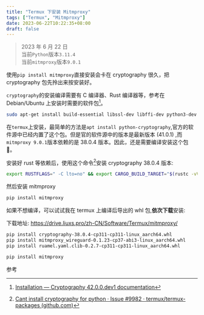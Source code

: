```yaml
---
title: "Termux 下安装 Mitmproxy"
tags: ["Termux", "Mitmproxy"]
date: 2023-06-22T10:22:35+08:00
draft: false
---
```


> 2023 年 6 月 22 日  
> 当前`Python`版本`3.11.4`  
> 当前`mitmproxy`版本`9.0.1`

使用`pip install mitmproxy`直接安装会卡在 cryptography 很久，把 cryptography 包先拎出来按安装好。

`cryptography`的安装编译需要有 C 编译器、Rust 编译器等，参考在 Debian/Ubuntu 上安装时需要的软件包[^1]。

```bash
sudo apt-get install build-essential libssl-dev libffi-dev python3-dev cargo pkg-config
```

在`termux`上安装，最简单的方法是`apt install python-cryptography`,官方的软件源中已经内置了这个包。但是官的软件源中的版本是最新版本 (41.0.1) ,而`mitmproxy 9.0.1`版本依赖的是 38.0.4 版本。因此，还是需要编译安装这个包 🤣。

安装好 rust 等依赖后，使用这个命令[^2]安装 cryptography 38.0.4 版本:

```bash
export RUSTFLAGS=" -C lto=no" && export CARGO_BUILD_TARGET="$(rustc -vV | sed -n 's|host: ||p')" && pip install cryptography==38.0.4
```

然后安装 mitmproxy

```bash
pip install mitmproxy
```

如果不想编译，可以试试我在 termux 上编译后导出的 whl 包,**依次下载**安装:

下载地址: <https://drive.liuxs.pro/zh-CN/Software/Termux/mitmproxy/>

```bash
pip install cryptography-38.0.4-cp311-cp311-linux_aarch64.whl
pip install mitmproxy_wireguard-0.1.23-cp37-abi3-linux_aarch64.whl
pip install ruamel.yaml.clib-0.2.7-cp311-cp311-linux_aarch64.whl

pip install mitmproxy
```

参考

[^1]: [Installation — Cryptography 42.0.0.dev1 documentation](https://cryptography.io/en/latest/installation/)

[^2]: [Cant install cryptography for python · Issue #9982 · termux/termux-packages (github.com)](https://github.com/termux/termux-packages/issues/9982#issuecomment-1369107679)
